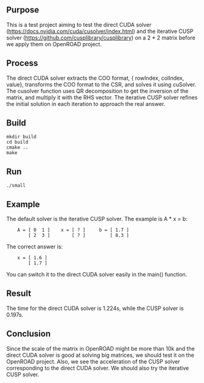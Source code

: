 ## Purpose
This is a test project aiming to test the direct CUDA solver (https://docs.nvidia.com/cuda/cusolver/index.html) and the iterative CUSP solver (https://github.com/cusplibrary/cusplibrary) on a 2 * 2 matrix before we apply them on OpenROAD project. 

## Process
The direct CUDA solver extracts the COO format, {
  rowIndex, colIndex, value}, transforms the COO format to the CSR, and solves it using cuSolver. The cusolver function uses QR decomposition to get the inversion of the matrix, and multiply it with the RHS vector.
The iterative CUSP solver refines the initial solution in each iteration to approach the real answer.

## Build
```
mkdir build
cd build
cmake ..
make 
```
## Run
```
./small
```

## Example
The default solver is the iterative CUSP solver. The example is A \* x = b:
```
    A = [ 0  1 ]    x = [ ? ]     b = [ 1.7 ]
        [ 2  3 ]        [ ? ]         [ 8.3 ]
```
The correct answer is:
```
    x = [ 1.6 ] 
        [ 1.7 ]   
```
You can switch it to the direct CUDA solver easily in the main() function.

## Result
The time for the direct CUDA solver is 1.224s, while the CUSP solver is 0.197s.

## Conclusion
Since the scale of the matrix in OpenROAD might be more than 10k and the direct CUDA solver is good at solving big matrices, we should test it on the OpenROAD project. Also, we see the acceleration of the CUSP solver corresponding to the direct CUDA solver. We should also try the iterative CUSP solver.
